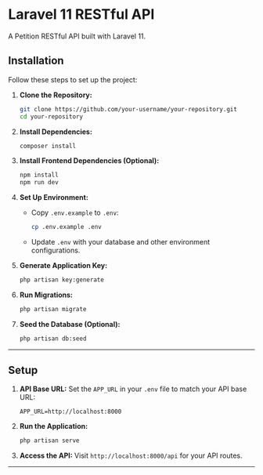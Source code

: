 # Laravel 11 RESTful API

A Petition RESTful API built with Laravel 11.



## Installation

Follow these steps to set up the project:

1. **Clone the Repository:**
   ```bash
   git clone https://github.com/your-username/your-repository.git
   cd your-repository
   ```

2. **Install Dependencies:**
   ```bash
   composer install
   ```

3. **Install Frontend Dependencies (Optional):**
   ```bash
   npm install
   npm run dev
   ```

4. **Set Up Environment:**
   - Copy `.env.example` to `.env`:
     ```bash
     cp .env.example .env
     ```
   - Update `.env` with your database and other environment configurations.

5. **Generate Application Key:**
   ```bash
   php artisan key:generate
   ```

6. **Run Migrations:**
   ```bash
   php artisan migrate
   ```

7. **Seed the Database (Optional):**
   ```bash
   php artisan db:seed
   ```

---

## Setup

1. **API Base URL:**
   Set the `APP_URL` in your `.env` file to match your API base URL:
   ```env
   APP_URL=http://localhost:8000
   ```

2. **Run the Application:**
   ```bash
   php artisan serve
   ```

3. **Access the API:**
   Visit `http://localhost:8000/api` for your API routes.

---
